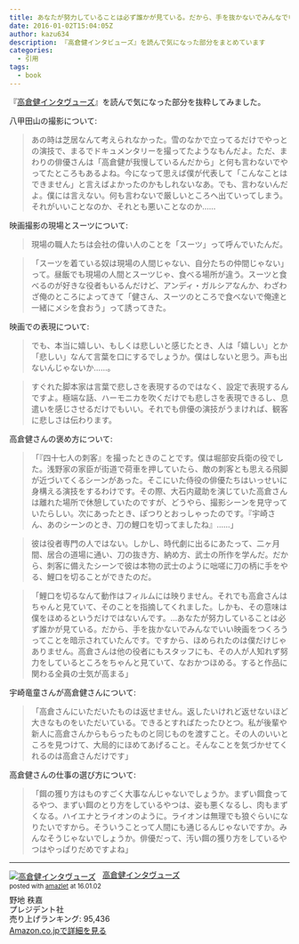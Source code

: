 ```yaml
---
title: あなたが努力していることは必ず誰かが見ている。だから、手を抜かないでみんなでいい映画をつくろう
date: 2016-01-02T15:04:05Z
author: kazu634
description: 『高倉健インタビューズ』を読んで気になった部分をまとめています
categories:
  - 引用
tags:
  - book
---
```

『<a href="https://www.amazon.co.jp/exec/obidos/ASIN/4833420171/simsnes-22/ref=nosim/" onclick="__gaTracker('send', 'event', 'outbound-article', 'https://www.amazon.co.jp/exec/obidos/ASIN/4833420171/simsnes-22/ref=nosim/', '高倉健インタヴューズ');" name="amazletlink" target="_blank">高倉健インタヴューズ</a>』を読んで気になった部分を抜粋してみました。

八甲田山の撮影について:

> あの時は芝居なんて考えられなかった。雪のなかで立ってるだけでやっとの演技で、まるでドキュメンタリーを撮ってたようなもんだよ。ただ、まわりの俳優さんは「高倉健が我慢しているんだから」と何も言わないでやってたところもあるよね。今になって思えば僕が代表して「こんなことはできません」と言えばよかったのかもしれないなあ。でも、言わないんだよ。僕には言えない。何も言わないで厳しいところへ出ていってしまう。それがいいことなのか、それとも悪いことなのか……

映画撮影の現場とスーツについて:

> 現場の職人たちは会社の偉い人のことを「スーツ」って呼んでいたんだ。

> 「スーツを着ている奴は現場の人間じゃない、自分たちの仲間じゃない」って。昼飯でも現場の人間とスーツじゃ、食べる場所が違う。スーツと食べるのが好きな役者もいるんだけど、アンディ・ガルシアなんか、わざわざ俺のところによってきて「健さん、スーツのところで食べないで俺達と一緒にメシを食おう」って誘ってきた。

映画での表現について:

> でも、本当に嬉しい、もしくは悲しいと感じたとき、人は「嬉しい」とか「悲しい」なんて言葉を口にするでしょうか。僕はしないと思う。声も出ないんじゃないか……。

> すぐれた脚本家は言葉で悲しさを表現するのではなく、設定で表現するんですよ。極端な話、ハーモニカを吹くだけでも悲しさを表現できるし、息遣いを感じさせるだけでもいい。それでも俳優の演技がうまければ、観客に悲しさは伝わります。

高倉健さんの褒め方について:

> 「『四十七人の刺客』を撮ったときのことです。僕は堀部安兵衛の役でした。浅野家の家臣が街道で荷車を押していたら、敵の刺客とも思える飛脚が近づいてくるシーンがあった。そこにいた侍役の俳優たちはいっせいに身構える演技をするわけです。その際、大石内蔵助を演じていた高倉さんは離れた場所で休憩していたのですが、どうやら、撮影シーンを見守っていたらしい。次にあったとき、ぽつりとおっしゃったのです。『宇崎さん、あのシーンのとき、刀の鯉口を切ってましたね』……」

> 彼は役者専門の人ではない。しかし、時代劇に出るにあたって、二ヶ月間、居合の道場に通い、刀の抜き方、納め方、武士の所作を学んだ。だから、刺客に備えたシーンで彼は本物の武士のように咄嗟に刀の柄に手をやる、鯉口を切ることができたのだ。

> 「鯉口を切るなんて動作はフィルムには映りません。それでも高倉さんはちゃんと見ていて、そのことを指摘してくれました。しかも、その意味は僕をほめるというだけではないんです。…あなたが努力していることは必ず誰かが見ている。だから、手を抜かないでみんなでいい映画をつくろうってことを暗示されていたんです。ですから、ほめられたのは僕だけじゃありません。高倉さんは他の役者にもスタッフにも、その人が人知れず努力をしているところをちゃんと見ていて、なおかつほめる。すると作品に関わる全員の士気が高まる」

宇崎竜童さんが高倉健さんについて:

> 「高倉さんにいただいたものは返せません。返したいけれど返せないほど大きなものをいただいている。できるとすればたったひとつ。私が後輩や新人に高倉さんからもらったものと同じものを渡すこと。その人のいいところを見つけて、大局的にほめてあげること。そんなことを気づかせてくれるのは高倉さんだけです」

高倉健さんの仕事の選び方について:

> 「餌の獲り方はものすごく大事なんじゃないでしょうか。まずい餌食ってるやつ、まずい餌のとり方をしているやつは、姿も悪くなるし、肉もまずくなる。ハイエナとライオンのように。ライオンは無理でも狼ぐらいになりたいですから。そういうことって人間にも通じるんじゃないですか。みんなそうじゃないでしょうか。俳優だって、汚い餌の獲り方をしているやつはやっぱりだめですよね」

----

<div class="amazlet-box" style="margin-bottom:0px;">
<div class="amazlet-image" style="float:left;margin:0px 12px 1px 0px;">
<a href="https://www.amazon.co.jp/exec/obidos/ASIN/4833420171/simsnes-22/ref=nosim/" onclick="__gaTracker('send', 'event', 'outbound-article', 'https://www.amazon.co.jp/exec/obidos/ASIN/4833420171/simsnes-22/ref=nosim/', '');" name="amazletlink" target="_blank"><img src="https://images-na.ssl-images-amazon.com/images/I/41J%2BBkkgX9L._SL160_.jpg" alt="高倉健インタヴューズ" style="border: none;" /></a>
</div>

<div class="amazlet-info" style="line-height:120%; margin-bottom: 10px">
<div class="amazlet-name" style="margin-bottom:10px;line-height:120%">
<a href="https://www.amazon.co.jp/exec/obidos/ASIN/4833420171/simsnes-22/ref=nosim/" onclick="__gaTracker('send', 'event', 'outbound-article', 'https://www.amazon.co.jp/exec/obidos/ASIN/4833420171/simsnes-22/ref=nosim/', '高倉健インタヴューズ');" name="amazletlink" target="_blank">高倉健インタヴューズ</a>

<div class="amazlet-powered-date" style="font-size:80%;margin-top:5px;line-height:120%">
        posted with <a href="http://www.amazlet.com/" onclick="__gaTracker('send', 'event', 'outbound-article', 'http://www.amazlet.com/', 'amazlet');" title="amazlet" target="_blank">amazlet</a> at 16.01.02
</div>
</div>

<div class="amazlet-detail">
      野地 秩嘉 <br />プレジデント社 <br />売り上げランキング: 95,436
</div>

<div class="amazlet-sub-info" style="float: left;">
<div class="amazlet-link" style="margin-top: 5px">
<a href="https://www.amazon.co.jp/exec/obidos/ASIN/4833420171/simsnes-22/ref=nosim/" onclick="__gaTracker('send', 'event', 'outbound-article', 'https://www.amazon.co.jp/exec/obidos/ASIN/4833420171/simsnes-22/ref=nosim/', 'Amazon.co.jpで詳細を見る');" name="amazletlink" target="_blank">Amazon.co.jpで詳細を見る</a>
</div>
</div>
</div>

<div class="amazlet-footer" style="clear: left">
</div>
</div>
